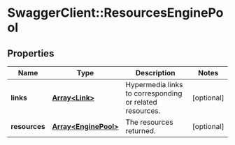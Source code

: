 # SwaggerClient::ResourcesEnginePool

## Properties
Name | Type | Description | Notes
------------ | ------------- | ------------- | -------------
**links** | [**Array&lt;Link&gt;**](Link.md) | Hypermedia links to corresponding or related resources. | [optional] 
**resources** | [**Array&lt;EnginePool&gt;**](EnginePool.md) | The resources returned. | [optional] 

